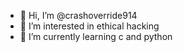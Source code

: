 - 👋 Hi, I’m @crashoverride914
- 👀 I’m interested in ethical hacking
- 🌱 I’m currently learning c and python 



<!---
crashoverride914/crashoverride914 is a ✨ special ✨ repository because its `README.md` (this file) appears on your GitHub profile.
You can click the Preview link to take a look at your changes.
--->
